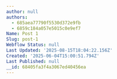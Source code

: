 ```yaml
---
author: null
authors:
  - 685aea77790f5530d372e9fb
  - 6859c184a057e5015c0e9ef7
Name: Post 1
Slug: post-1
Webflow Status: null
Last Updated: '2025-08-15T18:04:22.156Z'
Created: '2025-06-04T15:00:51.794Z'
Last Published: null
__id: 68405fa3f4a3067ed40456ea
---
```


